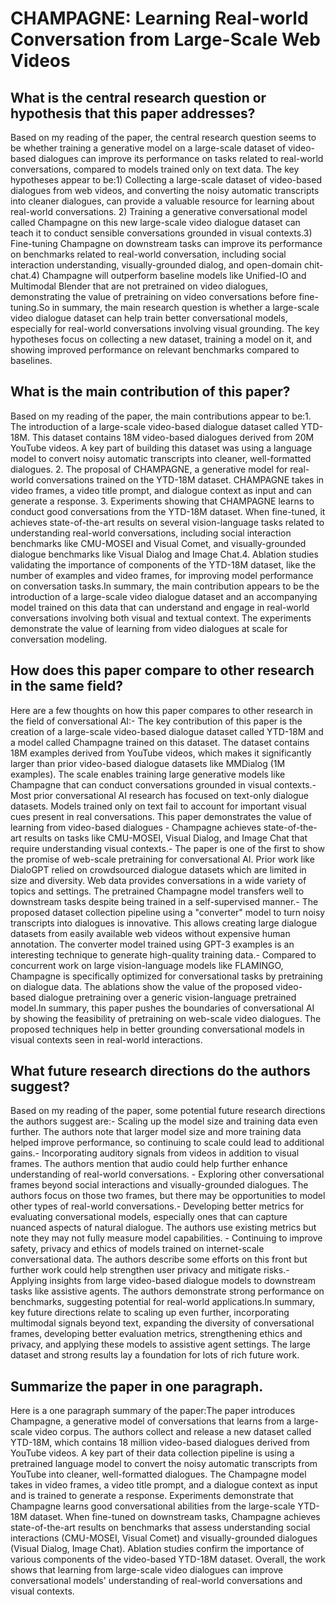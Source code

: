 # CHAMPAGNE: Learning Real-world Conversation from Large-Scale Web Videos

## What is the central research question or hypothesis that this paper addresses?

Based on my reading of the paper, the central research question seems to be whether training a generative model on a large-scale dataset of video-based dialogues can improve its performance on tasks related to real-world conversations, compared to models trained only on text data. The key hypotheses appear to be:1) Collecting a large-scale dataset of video-based dialogues from web videos, and converting the noisy automatic transcripts into cleaner dialogues, can provide a valuable resource for learning about real-world conversations. 2) Training a generative conversational model called Champagne on this new large-scale video dialogue dataset can teach it to conduct sensible conversations grounded in visual contexts.3) Fine-tuning Champagne on downstream tasks can improve its performance on benchmarks related to real-world conversation, including social interaction understanding, visually-grounded dialog, and open-domain chit-chat.4) Champagne will outperform baseline models like Unified-IO and Multimodal Blender that are not pretrained on video dialogues, demonstrating the value of pretraining on video conversations before fine-tuning.So in summary, the main research question is whether a large-scale video dialogue dataset can help train better conversational models, especially for real-world conversations involving visual grounding. The key hypotheses focus on collecting a new dataset, training a model on it, and showing improved performance on relevant benchmarks compared to baselines.


## What is the main contribution of this paper?

Based on my reading of the paper, the main contributions appear to be:1. The introduction of a large-scale video-based dialogue dataset called YTD-18M. This dataset contains 18M video-based dialogues derived from 20M YouTube videos. A key part of building this dataset was using a language model to convert noisy automatic transcripts into cleaner, well-formatted dialogues. 2. The proposal of CHAMPAGNE, a generative model for real-world conversations trained on the YTD-18M dataset. CHAMPAGNE takes in video frames, a video title prompt, and dialogue context as input and can generate a response. 3. Experiments showing that CHAMPAGNE learns to conduct good conversations from the YTD-18M dataset. When fine-tuned, it achieves state-of-the-art results on several vision-language tasks related to understanding real-world conversations, including social interaction benchmarks like CMU-MOSEI and Visual Comet, and visually-grounded dialogue benchmarks like Visual Dialog and Image Chat.4. Ablation studies validating the importance of components of the YTD-18M dataset, like the number of examples and video frames, for improving model performance on conversation tasks.In summary, the main contribution appears to be the introduction of a large-scale video dialogue dataset and an accompanying model trained on this data that can understand and engage in real-world conversations involving both visual and textual context. The experiments demonstrate the value of learning from video dialogues at scale for conversation modeling.


## How does this paper compare to other research in the same field?

Here are a few thoughts on how this paper compares to other research in the field of conversational AI:- The key contribution of this paper is the creation of a large-scale video-based dialogue dataset called YTD-18M and a model called Champagne trained on this dataset. The dataset contains 18M examples derived from YouTube videos, which makes it significantly larger than prior video-based dialogue datasets like MMDialog (1M examples). The scale enables training large generative models like Champagne that can conduct conversations grounded in visual contexts.- Most prior conversational AI research has focused on text-only dialogue datasets. Models trained only on text fail to account for important visual cues present in real conversations. This paper demonstrates the value of learning from video-based dialogues - Champagne achieves state-of-the-art results on tasks like CMU-MOSEI, Visual Dialog, and Image Chat that require understanding visual contexts.- The paper is one of the first to show the promise of web-scale pretraining for conversational AI. Prior work like DialoGPT relied on crowdsourced dialogue datasets which are limited in size and diversity. Web data provides conversations in a wide variety of topics and settings. The pretrained Champagne model transfers well to downstream tasks despite being trained in a self-supervised manner.- The proposed dataset collection pipeline using a "converter" model to turn noisy transcripts into dialogues is innovative. This allows creating large dialogue datasets from easily available web videos without expensive human annotation. The converter model trained using GPT-3 examples is an interesting technique to generate high-quality training data.- Compared to concurrent work on large vision-language models like FLAMINGO, Champagne is specifically optimized for conversational tasks by pretraining on dialogue data. The ablations show the value of the proposed video-based dialogue pretraining over a generic vision-language pretrained model.In summary, this paper pushes the boundaries of conversational AI by showing the feasibility of pretraining on web-scale video dialogues. The proposed techniques help in better grounding conversational models in visual contexts seen in real-world interactions.


## What future research directions do the authors suggest?

Based on my reading of the paper, some potential future research directions the authors suggest are:- Scaling up the model size and training data even further. The authors note that larger model size and more training data helped improve performance, so continuing to scale could lead to additional gains.- Incorporating auditory signals from videos in addition to visual frames. The authors mention that audio could help further enhance understanding of real-world conversations. - Exploring other conversational frames beyond social interactions and visually-grounded dialogues. The authors focus on those two frames, but there may be opportunities to model other types of real-world conversations.- Developing better metrics for evaluating conversational models, especially ones that can capture nuanced aspects of natural dialogue. The authors use existing metrics but note they may not fully measure model capabilities. - Continuing to improve safety, privacy and ethics of models trained on internet-scale conversational data. The authors describe some efforts on this front but further work could help strengthen user privacy and mitigate risks.- Applying insights from large video-based dialogue models to downstream tasks like assistive agents. The authors demonstrate strong performance on benchmarks, suggesting potential for real-world applications.In summary, key future directions relate to scaling up even further, incorporating multimodal signals beyond text, expanding the diversity of conversational frames, developing better evaluation metrics, strengthening ethics and privacy, and applying these models to assistive agent settings. The large dataset and strong results lay a foundation for lots of rich future work.


## Summarize the paper in one paragraph.

Here is a one paragraph summary of the paper:The paper introduces Champagne, a generative model of conversations that learns from a large-scale video corpus. The authors collect and release a new dataset called YTD-18M, which contains 18 million video-based dialogues derived from YouTube videos. A key part of their data collection pipeline is using a pretrained language model to convert the noisy automatic transcripts from YouTube into cleaner, well-formatted dialogues. The Champagne model takes in video frames, a video title prompt, and a dialogue context as input and is trained to generate a response. Experiments demonstrate that Champagne learns good conversational abilities from the large-scale YTD-18M dataset. When fine-tuned on downstream tasks, Champagne achieves state-of-the-art results on benchmarks that assess understanding social interactions (CMU-MOSEI, Visual Comet) and visually-grounded dialogues (Visual Dialog, Image Chat). Ablation studies confirm the importance of various components of the video-based YTD-18M dataset. Overall, the work shows that learning from large-scale video dialogues can improve conversational models' understanding of real-world conversations and visual contexts.
